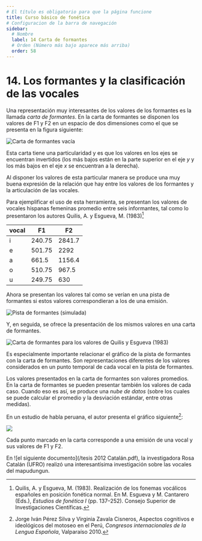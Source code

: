 ```yaml
---
# El título es obligatorio para que la página funcione
title: Curso básico de fonética
# Configuracion de la barra de navegación
sidebar:
  # Nombre
  label: 14 Carta de formantes
  # Orden (Número más bajo aparece más arriba)
  order: 58
---
```

# 14. Los formantes y la clasificación de las vocales

Una representación muy interesantes de los valores de los formantes es la llamada *carta de formantes*. En la carta de formantes se disponen los valores de F1 y F2 en un espacio de dos dimensiones como el que se presenta en la figura siguiente:

![Carta de formantes vacía](/imagenes/carta_de_formantes_vacia.png)

Esta carta tiene una particularidad y es que los valores en los ejes se encuentran invertidos (los más bajos están en la parte superior en el eje *y* y los más bajos en el eje *x* se encuentran a la derecha).

Al disponer los valores de esta particular manera se produce una muy buena expresión de la relación que hay entre los valores de los formantes y la articulación de las vocales.

Para ejemplificar el uso de esta herramienta, se presentan los valores de vocales hispanas femeninas promedio entre seis informantes, tal como lo presentaron los autores Quilis, A. y Esgueva, M. (1983)[^1]

|vocal|F1|F2|
|----|--|---|
|i|240.75|2841.7|
|e|501.75|2292|
|a|661.5|1156.4|
|o|510.75|967.5|
|u|249.75|630|

Ahora se presentan los valores tal como se verían en una pista de formantes si estos valores correspondieran a los de una emisión.

![Pista de formantes (simulada)](/imagenes/pista_formantes_vocales_quilis_esgueva1983.png)

Y, en seguida, se ofrece la presentación de los mismos valores en una carta de formantes.

![Carta de formantes para los valores de Quilis y Esgueva (1983)](/imagenes/carta_formantes_voc_valores_quilis_esgueva1983.png)

Es especialmente importante relacionar el gráfico de la pista de formantes con la carta de formantes. Son representaciones diferentes de los valores considerados en un punto temporal de cada vocal en la pista de formantes.

Los valores presentados en la carta de formantes son valores promedios. En la carta de formantes se pueden presentar también los valores de cada caso. Cuando eso es así, se produce una *nube de datos* (sobre los cuales se puede calcular el promedio y la desviación estándar, entre otras medidas).

En un estudio de habla peruana, el autor presenta el gráfico siguiente[^2]:

![](https://congresosdelalengua.es/img/valparaiso/graficos/perez01.gif)

Cada punto marcado en la carta corresponde a una emisión de una vocal y sus valores de F1 y F2.

En  ![el siguiente documento](/tesis 2012 Catalán.pdf), la investigadora Rosa Catalán (UFRO) realizó una interesantísima investigación sobre las vocales del mapudungun.


[^1]:Quilis, A. y Esgueva, M. (1983). Realización de los fonemas vocálicos españoles en posición fonética normal. En M. Esgueva y M. Cantarero (Eds.), *Estudios de fonética I* (pp. 137–252). Consejo Superior de Investigaciones Científicas.

[^2]: Jorge Iván Pérez Silva y Virginia Zavala Cisneros, Aspectos cognitivos e ideológicos del motoseo en el Perú, *Congresos internacionales de la Lengua Española*, Valparaíso 2010.
